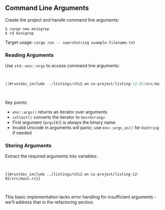## Command Line Arguments

Create the project and handle command line arguments:

```console
$ cargo new minigrep
$ cd minigrep
```

Target usage: `cargo run -- searchstring example-filename.txt`

### Reading Arguments

Use `std::env::args` to access command line arguments:

<Listing number="12-1" file-name="src/main.rs" caption="Collecting command line arguments">

```rust
{{#rustdoc_include ../listings/ch12-an-io-project/listing-12-01/src/main.rs}}
```

</Listing>

Key points:
- `env::args()` returns an iterator over arguments
- `collect()` converts the iterator to `Vec<String>`
- First argument (`args[0]`) is always the binary name
- Invalid Unicode in arguments will panic; use `env::args_os()` for `OsString` if needed

### Storing Arguments

Extract the required arguments into variables:

<Listing number="12-2" file-name="src/main.rs" caption="Extracting query and file path arguments">

```rust,should_panic,noplayground
{{#rustdoc_include ../listings/ch12-an-io-project/listing-12-02/src/main.rs}}
```

</Listing>

This basic implementation lacks error handling for insufficient arguments - we'll address that in the refactoring section.

[ch13]: ch13-00-functional-features.html
[ch7-idiomatic-use]: ch07-04-bringing-paths-into-scope-with-the-use-keyword.html#creating-idiomatic-use-paths

